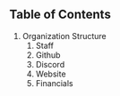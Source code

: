## Table of Contents
1. Organization Structure
   1. Staff
   2. Github
   3. Discord
   4. Website
   5. Financials
